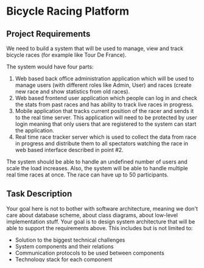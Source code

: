 # Bicycle Racing Platform

## Project Requirements
We need to build a system that will be used to manage, view and track bicycle races (for example like Tour De France).

The system would have four parts: 
1.	Web based back office administration application which will be used to manage users (with different roles like Admin, User) and races (create new race and show statistics from old races).
2.	Web based frontend user application which people can log in and check the stats from past races and has ability to track live races in progress.
3.	Mobile application that tracks current position of the racer and sends it to the real time server. This application will need to be protected by user login meaning that only users that are registered to the system can start the application. 
4.	Real time race tracker server which is used to collect the data from race in progress and distribute them to all spectators watching the race in web based interface described in point #2.

The system should be able to handle an undefined number of users and scale the load increases. Also, the system will be able to handle multiple real time races at once. The race can have up to 50 participants.

## Task Description
Your goal here is not to bother with software architecture, meaning we don't care about database scheme, about class diagrams, about low-level implementation stuff. Your goal is to design system architecture that will be able to support the requirements above. This includes but is not limited to:

* Solution to the biggest technical challenges
* System components and their relations
* Communication protocols to be used between components
* Technology stack for each component
* Type of databases to be used
* Deployment plan (i.e. which service provider and which services to use)

Beside the architecture itself, it is required to do basic cost analysts of the infrastructure to determine what will be the base cost of the setup per month and what will be the scale up and scale down price. At this moment we don't need to estimate how many people will the application be able to serve for specific monthly costs (i.e. there is no need to say something like for 10000 users the cost will be $300 per month, for 15000 it will be $500 per month) instead it is enough to say basic cost per month with no users will be $100 per month (and describe the price) when scaling happens the price will increase by $50 each time it scales up.

## Other Considerations
- For diagrams we recommend using [diagrams.net](https://app.diagrams.net) but feel free to use any tool that you prefer.
- The techincal document should be in [markdown](https://www.markdownguide.org/) format.
- The file [tecnical-document.md](technical-document.md) has some recommended outline/structure, but if you wish to use different outline or structure, please feel free to do so.
- We recommend using [VS Code](https://code.visualstudio.com/) to edit the MD file, but you can use any editor of your choosing.
- Please put any assets (like images or diagram files) inside `assets` folder.